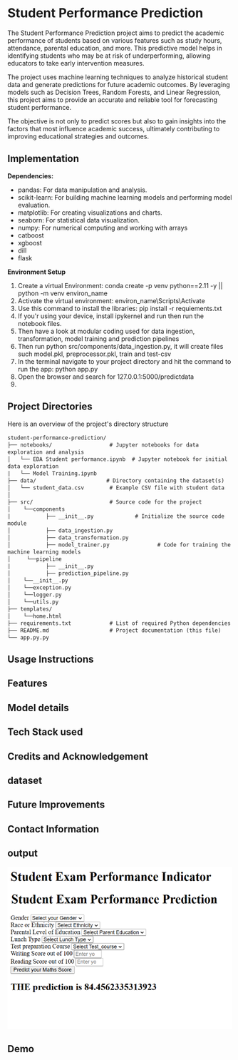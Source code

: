# Student Performance Prediction
The Student Performance Prediction project aims to predict the academic performance of students based on various features such as study hours, attendance, parental education, and more. This predictive model helps in identifying students who may be at risk of underperforming, allowing educators to take early intervention measures.

The project uses machine learning techniques to analyze historical student data and generate predictions for future academic outcomes. By leveraging models such as Decision Trees, Random Forests, and Linear Regression, this project aims to provide an accurate and reliable tool for forecasting student performance.

The objective is not only to predict scores but also to gain insights into the factors that most influence academic success, ultimately contributing to improving educational strategies and outcomes.

## Implementation
**Dependencies:**
* pandas: For data manipulation and analysis.
* scikit-learn: For building machine learning models and performing model evaluation.
* matplotlib: For creating visualizations and charts.
* seaborn: For statistical data visualization.
* numpy: For numerical computing and working with arrays
* catboost
* xgboost
* dill
* flask

**Environment Setup**
1. Create a virtual Environment: conda create -p venv python==2.11 -y || python -m venv environ_name
2. Activate the virtual environment: environ_name\Scripts\Activate
3. Use this command to install the libraries: pip install -r requiements.txt
4. If you'r using your device, install ipykernel and run then run the notebook files.
5. Then have a look at modular coding used for data ingestion, transformation, model training and prediction pipelines
6. Then run python src/components/data_ingestion.py, it will create files such model.pkl, preprocessor.pkl, train and test-csv
7. In the terminal navigate to your project directory and hit the command to run the app: python app.py
8. Open the browser and search for 127.0.0.1:5000/predictdata
9. 
## Project Directories
Here is an overview of the project's directory structure
```
student-performance-prediction/
├── notebooks/                  # Jupyter notebooks for data exploration and analysis
│   └── EDA Student performance.ipynb  # Jupyter notebook for initial data exploration
|   └── Model Training.ipynb 
├── data/                      # Directory containing the dataset(s)
│   └── student_data.csv        # Example CSV file with student data
│
├── src/                        # Source code for the project
│    └──components
|           ├── __init__.py             # Initialize the source code module
│           ├── data_ingestion.py   
│           ├── data_transformation.py  
│           ├── model_trainer.py               # Code for training the machine learning models
│     └──pipeline
|           ├── __init__.py             
│           ├── prediction_pipeline.py
│    └──__init__.py
│    └──exception.py
│    └──logger.py
│    └──utils.py
├── templates/                        
│    └──home.html
├── requirements.txt            # List of required Python dependencies
├── README.md                   # Project documentation (this file)
└── app.py.py           

```
## Usage Instructions
## Features
## Model details
## Tech Stack used
## Credits and Acknowledgement
## dataset
## Future Improvements
## Contact Information
## output
![App Screenshot](https://github.com/allu0786ansari/Student_Performance_Prediction/blob/main/output/predicted_output.png)
## Demo
